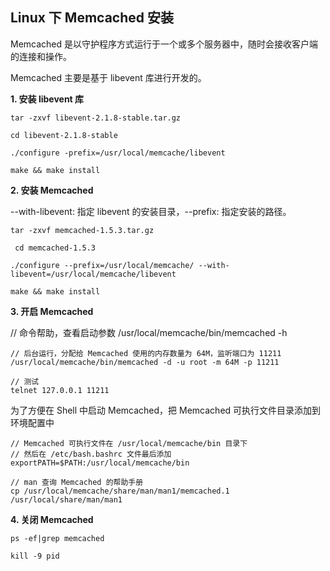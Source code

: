 ## Linux 下 Memcached 安装

Memcached 是以守护程序方式运行于一个或多个服务器中，随时会接收客户端的连接和操作。

Memcached 主要是基于 libevent 库进行开发的。

**1. 安装 libevent 库**

```
tar -zxvf libevent-2.1.8-stable.tar.gz

cd libevent-2.1.8-stable

./configure -prefix=/usr/local/memcache/libevent

make && make install
```

**2. 安装 Memcached**

--with-libevent: 指定 libevent 的安装目录，--prefix: 指定安装的路径。

```
tar -zxvf memcached-1.5.3.tar.gz

 cd memcached-1.5.3
 
./configure --prefix=/usr/local/memcache/ --with-libevent=/usr/local/memcache/libevent

make && make install
```

**3. 开启 Memcached**

// 命令帮助，查看启动参数
/usr/local/memcache/bin/memcached -h   

```
// 后台运行，分配给 Memcached 使用的内存数量为 64M，监听端口为 11211
/usr/local/memcache/bin/memcached -d -u root -m 64M -p 11211

// 测试
telnet 127.0.0.1 11211
```

为了方便在 Shell 中启动 Memcached，把 Memcached 可执行文件目录添加到环境配置中

```shell
// Memcached 可执行文件在 /usr/local/memcache/bin 目录下
// 然后在 /etc/bash.bashrc 文件最后添加
exportPATH=$PATH:/usr/local/memcache/bin

// man 查询 Memcached 的帮助手册
cp /usr/local/memcache/share/man/man1/memcached.1 /usr/local/share/man/man1
```

**4. 关闭 Memcached**

```
ps -ef|grep memcached

kill -9 pid
```
